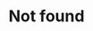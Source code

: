---
layout: notfound
title: Not found
permalink: /404.html
description: The duck you are looking for could not be found. If was a post, it was probably removed. Check out the post list.
---